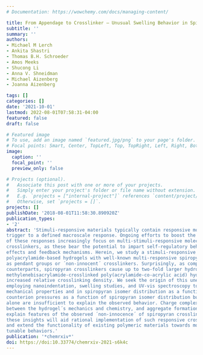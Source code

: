 ```yaml
---
# Documentation: https://wowchemy.com/docs/managing-content/

title: From Appendage to Crosslinker – Unusual Swelling Behavior in Spiropyran-Modified Hydrogels
subtitle: ''
summary: ''
authors:
- Michael M Lerch
- Ankita Shastri
- Thomas B.H. Schroeder
- Amos Meeks
- Shucong Li
- Anna V. Shneidman
- Michael Aizenberg
- Joanna Aizenberg

tags: []
categories: []
date: '2021-10-01'
lastmod: 2022-08-01T07:58:31-04:00
featured: false
draft: false

# Featured image
# To use, add an image named `featured.jpg/png` to your page's folder.
# Focal points: Smart, Center, TopLeft, Top, TopRight, Left, Right, BottomLeft, Bottom, BottomRight.
image:
  caption: ''
  focal_point: ''
  preview_only: false

# Projects (optional).
#   Associate this post with one or more of your projects.
#   Simply enter your project's folder or file name without extension.
#   E.g. `projects = ["internal-project"]` references `content/project/deep-learning/index.md`.
#   Otherwise, set `projects = []`.
projects: []
publishDate: '2018-08-01T11:58:30.890920Z'
publication_types:
- '2'
abstract: 'Stimuli-responsive materials typically contain responsive molecular units that couple an external
trigger to a defined macroscale response. Ongoing efforts to boost the versatility and complexity
of these responses increasingly focus on multi-stimuli-responsive molecular units and
crosslinkers, as these bear the potential to impart self-regulatory behaviors building on cooperative
effects and feedback mechanisms. Herein, we study a stimuli-responsive platform consisting of
polyacrylamide-based hydrogels with well-known multi-responsive spiropyrans covalently bound
as pendant groups or ´non-innocent´ crosslinkers. Surprisingly, as compared to their appended
counterparts, spiropyran crosslinkers cause up to two-fold larger hydrogel swelling in
methylenebisacrylamide-crosslinked poly(acrylamide-co-acrylic acid) hydrogels, despite their
increased relative crosslinking density. We seek the origin of this unexpected behavior by
employing nanoindentation, swelling studies, and UV-vis spectroscopy to study changes in
mechanical properties and in spiropyran isomer distribution as a function of solution pH, comonomer chemistry, and swelling-induced polymer strain. We then estimate the osmotic
counterion pressures as a function of spiropyran isomer distribution but find that such pressures
alone are insufficient to explain the observed behavior. Charge complexation, cooperative effects
between the hydrogel´s mechanics and chemistry, and aggregate formation may all be invoked to
explain features of the observed ´non-innocence´ of spiropyran crosslinkers. Taken together,
these insights will aid rational implementation of such responsive crosslinkers in materials design
and extend the functionality of existing polymeric materials towards more complex and better
tunable behaviors.'
publication: '*chemrxiv*'
doi: https://doi:10.33774/chemrxiv-2021-s6k4c
---
```

